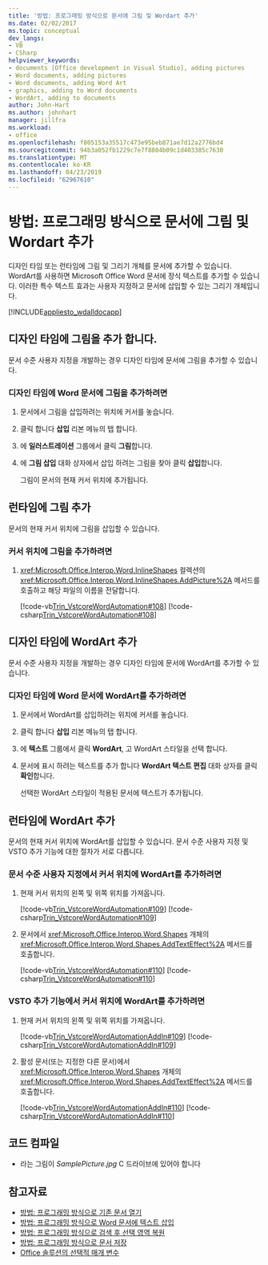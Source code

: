 ```yaml
---
title: '방법: 프로그래밍 방식으로 문서에 그림 및 Wordart 추가'
ms.date: 02/02/2017
ms.topic: conceptual
dev_langs:
- VB
- CSharp
helpviewer_keywords:
- documents [Office development in Visual Studio], adding pictures
- Word documents, adding pictures
- Word documents, adding Word Art
- graphics, adding to Word documents
- WordArt, adding to documents
author: John-Hart
ms.author: johnhart
manager: jillfra
ms.workload:
- office
ms.openlocfilehash: f805153a35517c473e95beb871ae7d12a2776bd4
ms.sourcegitcommit: 94b3a052fb1229c7e7f8804b09c1d403385c7630
ms.translationtype: MT
ms.contentlocale: ko-KR
ms.lasthandoff: 04/23/2019
ms.locfileid: "62967610"
---
```

# <a name="how-to-programmatically-add-pictures-and-word-art-to-documents"></a>방법: 프로그래밍 방식으로 문서에 그림 및 Wordart 추가
  디자인 타임 또는 런타임에 그림 및 그리기 개체를 문서에 추가할 수 있습니다. WordArt를 사용하면 Microsoft Office Word 문서에 장식 텍스트를 추가할 수 있습니다. 이러한 특수 텍스트 효과는 사용자 지정하고 문서에 삽입할 수 있는 그리기 개체입니다.

 [!INCLUDE[appliesto_wdalldocapp](../vsto/includes/appliesto-wdalldocapp-md.md)]

## <a name="add-a-picture-at-design-time"></a>디자인 타임에 그림을 추가 합니다.
 문서 수준 사용자 지정을 개발하는 경우 디자인 타임에 문서에 그림을 추가할 수 있습니다.

### <a name="to-add-a-picture-to-a-word-document-at-design-time"></a>디자인 타임에 Word 문서에 그림을 추가하려면

1. 문서에서 그림을 삽입하려는 위치에 커서를 놓습니다.

2. 클릭 합니다 **삽입** 리본 메뉴의 탭 합니다.

3. 에 **일러스트레이션** 그룹에서 클릭 **그림**합니다.

4. 에 **그림 삽입** 대화 상자에서 삽입 하려는 그림을 찾아 클릭 **삽입**합니다.

     그림이 문서의 현재 커서 위치에 추가됩니다.

## <a name="add-a-picture-at-runtime"></a>런타임에 그림 추가
 문서의 현재 커서 위치에 그림을 삽입할 수 있습니다.

### <a name="to-add-a-picture-at-the-cursor-location"></a>커서 위치에 그림을 추가하려면

1. <xref:Microsoft.Office.Interop.Word.InlineShapes> 컬렉션의 <xref:Microsoft.Office.Interop.Word.InlineShapes.AddPicture%2A> 메서드를 호출하고 해당 파일의 이름을 전달합니다.

     [!code-vb[Trin_VstcoreWordAutomation#108](../vsto/codesnippet/VisualBasic/Trin_VstcoreWordAutomationVB/ThisDocument.vb#108)]
     [!code-csharp[Trin_VstcoreWordAutomation#108](../vsto/codesnippet/CSharp/Trin_VstcoreWordAutomationCS/ThisDocument.cs#108)]

## <a name="add-wordart-at-design-time"></a>디자인 타임에 WordArt 추가
 문서 수준 사용자 지정을 개발하는 경우 디자인 타임에 문서에 WordArt를 추가할 수 있습니다.

### <a name="to-add-wordart-to-a-word-document-at-design-time"></a>디자인 타임에 Word 문서에 WordArt를 추가하려면

1. 문서에서 WordArt를 삽입하려는 위치에 커서를 놓습니다.

2. 클릭 합니다 **삽입** 리본 메뉴의 탭 합니다.

3. 에 **텍스트** 그룹에서 클릭 **WordArt**, 고 WordArt 스타일을 선택 합니다.

4. 문서에 표시 하려는 텍스트를 추가 합니다 **WordArt 텍스트 편집** 대화 상자를 클릭 **확인**합니다.

     선택한 WordArt 스타일이 적용된 문서에 텍스트가 추가됩니다.

## <a name="add-wordart-at-runtime"></a>런타임에 WordArt 추가
 문서의 현재 커서 위치에 WordArt를 삽입할 수 있습니다. 문서 수준 사용자 지정 및 VSTO 추가 기능에 대한 절차가 서로 다릅니다.

### <a name="to-add-wordart-at-the-cursor-location-in-a-document-level-customization"></a>문서 수준 사용자 지정에서 커서 위치에 WordArt를 추가하려면

1. 현재 커서 위치의 왼쪽 및 위쪽 위치를 가져옵니다.

     [!code-vb[Trin_VstcoreWordAutomation#109](../vsto/codesnippet/VisualBasic/Trin_VstcoreWordAutomationVB/ThisDocument.vb#109)]
     [!code-csharp[Trin_VstcoreWordAutomation#109](../vsto/codesnippet/CSharp/Trin_VstcoreWordAutomationCS/ThisDocument.cs#109)]

2. 문서에서 <xref:Microsoft.Office.Interop.Word.Shapes> 개체의 <xref:Microsoft.Office.Interop.Word.Shapes.AddTextEffect%2A> 메서드를 호출합니다.

     [!code-vb[Trin_VstcoreWordAutomation#110](../vsto/codesnippet/VisualBasic/Trin_VstcoreWordAutomationVB/ThisDocument.vb#110)]
     [!code-csharp[Trin_VstcoreWordAutomation#110](../vsto/codesnippet/CSharp/Trin_VstcoreWordAutomationCS/ThisDocument.cs#110)]

### <a name="to-add-wordart-at-the-cursor-location-in-a-vsto-add-in"></a>VSTO 추가 기능에서 커서 위치에 WordArt를 추가하려면

1. 현재 커서 위치의 왼쪽 및 위쪽 위치를 가져옵니다.

     [!code-vb[Trin_VstcoreWordAutomationAddIn#109](../vsto/codesnippet/VisualBasic/Trin_VstcoreWordAutomationAddIn/ThisAddIn.vb#109)]
     [!code-csharp[Trin_VstcoreWordAutomationAddIn#109](../vsto/codesnippet/CSharp/Trin_VstcoreWordAutomationAddIn/ThisAddIn.cs#109)]

2. 활성 문서(또는 지정한 다른 문서)에서 <xref:Microsoft.Office.Interop.Word.Shapes> 개체의 <xref:Microsoft.Office.Interop.Word.Shapes.AddTextEffect%2A> 메서드를 호출합니다.

     [!code-vb[Trin_VstcoreWordAutomationAddIn#110](../vsto/codesnippet/VisualBasic/Trin_VstcoreWordAutomationAddIn/ThisAddIn.vb#110)]
     [!code-csharp[Trin_VstcoreWordAutomationAddIn#110](../vsto/codesnippet/CSharp/Trin_VstcoreWordAutomationAddIn/ThisAddIn.cs#110)]

## <a name="compile-the-code"></a>코드 컴파일

- 라는 그림이 *SamplePicture.jpg* C 드라이브에 있어야 합니다

## <a name="see-also"></a>참고자료
- [방법: 프로그래밍 방식으로 기존 문서 열기](../vsto/how-to-programmatically-open-existing-documents.md)
- [방법: 프로그래밍 방식으로 Word 문서에 텍스트 삽입](../vsto/how-to-programmatically-insert-text-into-word-documents.md)
- [방법: 프로그래밍 방식으로 검색 후 선택 영역 복원](../vsto/how-to-programmatically-restore-selections-after-searches.md)
- [방법: 프로그래밍 방식으로 문서 저장](../vsto/how-to-programmatically-save-documents.md)
- [Office 솔루션의 선택적 매개 변수](../vsto/optional-parameters-in-office-solutions.md)
